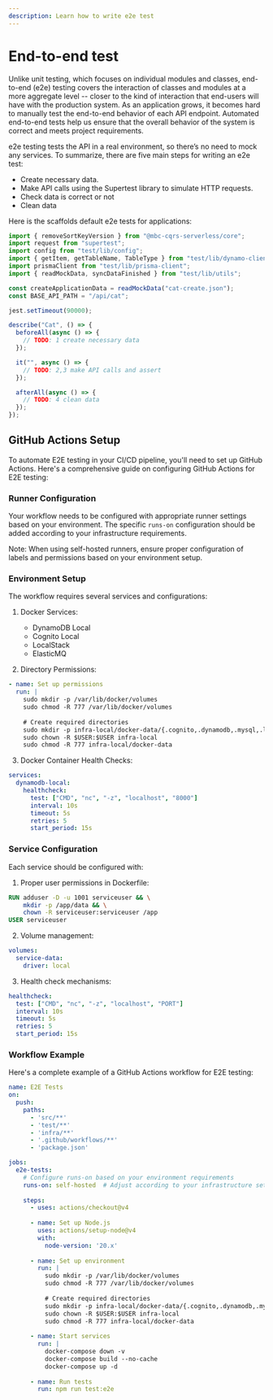 ```yaml
---
description: Learn how to write e2e test
---
```


# End-to-end test

Unlike unit testing, which focuses on individual modules and classes, end-to-end (e2e) testing covers the interaction of classes and modules at a more aggregate level -- closer to the kind of interaction that end-users will have with the production system. As an application grows, it becomes hard to manually test the end-to-end behavior of each API endpoint. Automated end-to-end tests help us ensure that the overall behavior of the system is correct and meets project requirements.

e2e testing tests the API in a real environment, so there’s no need to mock any services. To summarize, there are five main steps for writing an e2e test:

- Create necessary data.
- Make API calls using the Supertest library to simulate HTTP requests.
- Check data is correct or not
- Clean data

Here is the scaffolds default e2e tests for applications:

```ts
import { removeSortKeyVersion } from "@mbc-cqrs-serverless/core";
import request from "supertest";
import config from "test/lib/config";
import { getItem, getTableName, TableType } from "test/lib/dynamo-client";
import prismaClient from "test/lib/prisma-client";
import { readMockData, syncDataFinished } from "test/lib/utils";

const createApplicationData = readMockData("cat-create.json");
const BASE_API_PATH = "/api/cat";

jest.setTimeout(90000);

describe("Cat", () => {
  beforeAll(async () => {
    // TODO: 1 create necessary data
  });

  it("", async () => {
    // TODO: 2,3 make API calls and assert
  });

  afterAll(async () => {
    // TODO: 4 clean data
  });
});
```

## GitHub Actions Setup

To automate E2E testing in your CI/CD pipeline, you'll need to set up GitHub Actions. Here's a comprehensive guide on configuring GitHub Actions for E2E testing:

### Runner Configuration

Your workflow needs to be configured with appropriate runner settings based on your environment. The specific `runs-on` configuration should be added according to your infrastructure requirements.

Note: When using self-hosted runners, ensure proper configuration of labels and permissions based on your environment setup.

### Environment Setup

The workflow requires several services and configurations:

1. Docker Services:
   - DynamoDB Local
   - Cognito Local
   - LocalStack
   - ElasticMQ

2. Directory Permissions:
```yaml
- name: Set up permissions
  run: |
    sudo mkdir -p /var/lib/docker/volumes
    sudo chmod -R 777 /var/lib/docker/volumes
    
    # Create required directories
    sudo mkdir -p infra-local/docker-data/{.cognito,.dynamodb,.mysql,.localstack,.elasticmq}
    sudo chown -R $USER:$USER infra-local
    sudo chmod -R 777 infra-local/docker-data
```

3. Docker Container Health Checks:
```yaml
services:
  dynamodb-local:
    healthcheck:
      test: ["CMD", "nc", "-z", "localhost", "8000"]
      interval: 10s
      timeout: 5s
      retries: 5
      start_period: 15s
```

### Service Configuration

Each service should be configured with:

1. Proper user permissions in Dockerfile:
```dockerfile
RUN adduser -D -u 1001 serviceuser && \
    mkdir -p /app/data && \
    chown -R serviceuser:serviceuser /app
USER serviceuser
```

2. Volume management:
```yaml
volumes:
  service-data:
    driver: local
```

3. Health check mechanisms:
```yaml
healthcheck:
  test: ["CMD", "nc", "-z", "localhost", "PORT"]
  interval: 10s
  timeout: 5s
  retries: 5
  start_period: 15s
```

### Workflow Example

Here's a complete example of a GitHub Actions workflow for E2E testing:

```yaml
name: E2E Tests
on:
  push:
    paths:
      - 'src/**'
      - 'test/**'
      - 'infra/**'
      - '.github/workflows/**'
      - 'package.json'

jobs:
  e2e-tests:
    # Configure runs-on based on your environment requirements
    runs-on: self-hosted  # Adjust according to your infrastructure setup
    
    steps:
      - uses: actions/checkout@v4
      
      - name: Set up Node.js
        uses: actions/setup-node@v4
        with:
          node-version: '20.x'
          
      - name: Set up environment
        run: |
          sudo mkdir -p /var/lib/docker/volumes
          sudo chmod -R 777 /var/lib/docker/volumes
          
          # Create required directories
          sudo mkdir -p infra-local/docker-data/{.cognito,.dynamodb,.mysql,.localstack,.elasticmq}
          sudo chown -R $USER:$USER infra-local
          sudo chmod -R 777 infra-local/docker-data
          
      - name: Start services
        run: |
          docker-compose down -v
          docker-compose build --no-cache
          docker-compose up -d
          
      - name: Run tests
        run: npm run test:e2e
```
